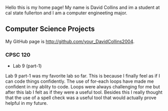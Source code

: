 Hello this is my home page! My name is David Collins and im a student at cal
state fullerton and I am a computer engineeting major. 

## Computer Science Projects

My GitHub page is http://github.com/your_DavidCollins2004.

### CPSC 120

* Lab 9 (part-1)

Lab 9 part-1 was my favorite lab so far. This is because I finally feel as if I can
code things confidently. The use of for-each loops have made me confident 
in my ablity to code. Loops were always challenging for me but after this lab
I felt as if they were a useful tool. Besides this I really thought that the 
use of a spell check was a useful tool that would actually prove helpful in my
future. 

